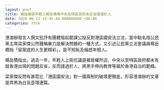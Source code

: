 ```yaml
---
layout: post
title: 被指煽惑年輕人楊岳橋稱中央及特區政府未反省諉過於人
date: 2020-06-12 15:45:49.000000000 +08:00
categories: rthk
---
```


港澳辦發言人撰文批評有團體發起罷課公投反對港區國安法立法，當中點名指公民黨主席梁家傑公然聲稱暴力是解決問題的一種方式，又引述公民黨立法會議員楊岳橋指「留案底的人生更精彩」，是不知恥及煽惑年輕人。

楊岳橋指出，過去一年，年輕人上街抗議是被政權所迫，中央以至特區政府都未有就香港出現的問題反省，反而諉過於人，將黑手伸向教育等屬於香港自治的範疇。

梁家傑反問有甚麼比「港區國安法」對一國兩制的破壞更徹底，形容港澳辦的文章是弄黑為白及歪理連篇。
